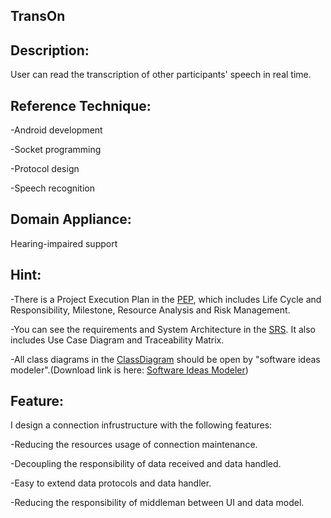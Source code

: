 TransOn
----
Description:
----
User can read the transcription of other participants' speech in real time.

Reference Technique:  
----

-Android development

-Socket programming

-Protocol design

-Speech recognition

Domain Appliance:
----
Hearing-impaired support


Hint:
-----
-There is a Project Execution Plan in the [PEP](./PEP/), which includes Life Cycle and Responsibility, Milestone, Resource Analysis and Risk Management.

-You can see the requirements and System Architecture in the [SRS](./SRS/). It also includes Use Case Diagram and Traceability Matrix. 

-All class diagrams in the [ClassDiagram](./ClassDiagram/) should be open by "software ideas modeler".(Download link is here: [Software Ideas Modeler](https://www.softwareideas.net/))

Feature:
-----
I design a connection infrustructure with the following features:

-Reducing the resources usage of connection maintenance.

-Decoupling the responsibility of data received and data handled.

-Easy to extend data protocols and data handler.

-Reducing the responsibility of middleman between UI and data model.

	